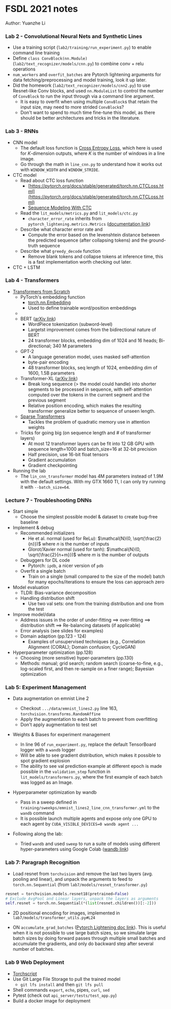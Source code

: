 # FSDL 2021 notes
Author: Yuanzhe Li

### Lab 2 - Convolutional Neural Nets and Synthetic Lines
- Use a training script (`lab2/training/run_experiment.py`) to enable command line training
- Define ```class ConvBlock(nn.Module)``` (`lab2/text_recognizer/models/cnn.py`) to combine conv + relu operations
- `num_workers` and `overfit_batches` are Pytorch lightening arguments for data fetching/preprocessing and model training, look it up later.
- Did the homework (`lab2/text_recognizer/models/cnn2.py`) to use Resnet-like Conv blocks, and used `nn.ModuleList` to control the number of `ConvBlock` to run the input through via a command line argument. 
  - It is easy to overfit when using multiple `ConvBlock`s that retain the input size, may need to more strided `ConvBlock`s?
  - Don't want to spend to much time fine-tune this model, as there should be better architectures and tricks in the literature.

### Lab 3 - RNNs
- CNN model
  - The default loss function is [Cross Entropy Loss](https://pytorch.org/docs/stable/generated/torch.nn.CrossEntropyLoss.html), which here is used for $K$-dimension outputs, where $K$ is the number of windows in a line image.
  - Go through the math in `line_cnn.py` to understand how it works out with `WINDOW_WIDTH` and `WINDOW_STRIDE`.
- CTC model
  - Read about CTC loss function 
    - [https://pytorch.org/docs/stable/generated/torch.nn.CTCLoss.html](https://pytorch.org/docs/stable/generated/torch.nn.CTCLoss.html)
    - [Sequence Modeling With CTC](https://distill.pub/2017/ctc/)
  - Read the `lit_models/metrics.py` and `lit_models/ctc.py`
    - `character_error_rate` inherits from `pytorch_lightening.metrics.Metrics` ([documentation link](https://pytorch-lightning.readthedocs.io/en/stable/extensions/metrics.html)) 
  - Describe what character error rate and 
    - Compute the error based on the levenshtein distance between the predicted sequence (after collapsing tokens) and the ground-truth sequence
  - Describe what `greedy_decode` function
    - Remove blank tokens and collapse tokens at inference time, this is a fast implementation worth checking out later.
- CTC + LSTM

### Lab 4 - Transformers
- [Transformers from Scratch](http://peterbloem.nl/blog/transformers)
  - PyTorch's embedding function
    - [torch.nn.Embedding](https://pytorch.org/docs/stable/generated/torch.nn.Embedding.html)
    - Used to define trainable word/position embeddings 
  - 
  - BERT ([arXiv link](https://arxiv.org/abs/1810.04805))
    - WordPiece tokenization (subword-level)
    - Largetst improvement comes from the bidirectional nature of BERT
    - 24 transformer blocks, embedding dim of 1024 and 16 heads; Bi-directional; 340 M parameters
  - GPT-2
    - A language generation model, uses masked self-attention
    - byte-pair encoding
    - 48 transformer blocks, seq length of 1024, embedding dim of 1600, 1.5B parameters
  - Transformer-XL ([arXiv link](https://arxiv.org/abs/1901.02860))
    - Break long sequence (> the model could handle) into shorter segments to be processed in sequence, with self-attention computed over the tokens in the current segment and the previous segment
    - Relative position encoding, which makes the resulting transformer generalize better to sequence of unseen length.
  - [Sparse Transformers](https://openai.com/blog/sparse-transformer/)
    - Tackles the problem of quadratic memory use in attention weights
  - Tricks for going big (on sequence length and # of transformer layers)
    - At most 12 transformer layers can be fit into 12 GB GPU with sequence length=1000 and batch_size=16 at 32-bit precision
    - Half precision, use 16-bit float tensors
    - Gradient accumulation
    - Gradient checkpointing
- Running the lab
  - The `lin_cnn_transformer` model has 4M parameters instead of 1.9M with the default settings. With my GTX 1660 TI, I can only try running it with `--batch_size=64`.

### Lecture 7 - Troubleshooting DNNs
- Start simple
  - Choose the simplest possible model & dataset to create bug-free baseline
- Implement & debug
  - Recommended initializers
    - He et al. normal (used for ReLu): $\mathcal{N}(0, \sqrt{\frac{2}{n}})$ where $n$ is the number of inputs
    - Glorot/Xavier normal (used for tanh): $\mathcal{N}(0, \sqrt{\frac{2}{n+m}})$ where $m$ is the number of outputs
  - Debuggers for DL code
    - Pytorch: `ipdb`, a nicer version of `pdb`
  - Overfit a single batch
    - Train on a single (small compared to the size of the model) batch for many epochs/iterations to ensure the loss can approach zero
- Model evaluation
  - TLDR: Bias-variance decomposition
  - Handling distribution shift
    - Use two val sets: one from the training distribution and one from the test
- Improve model/data
  - Address issues in the order of under-fitting ==> over-fitting ==> distribution shift ==> Re-balancing datasets (if applicable)
  - Error analysis (see slides for examples) 
  - Domain adaption (pp.123 - 124)
    - Examples of unsupervised techniques (e.g., Correlation Alignment (CORAL); Domain confusion; CycleGAN) 
- Hyperparameter optimization (pp.128)
  - Choosing (more sensitive) hyper-parameters (pp.130)
  - Methods: manual; grid search; random search (coarse-to-fine, e.g., log-scaled first, and then re-sample on a finer range); Bayesian optimization
  

### Lab 5: Experiment Management
- Data augmentation on emnist Line 2
  - Checkout `.../data/emnist_lines2.py` line 163, `torchvision.transforms.RandomAffine`
  - Apply the augmentation to each batch to prevent from overfitting
  - Don't apply augmentation to test set
- Weights & Biases for experiment management
  - In line 96 of `run_experiment.py`, replace the default TensorBoard logger with a `wandb` logger
  - Will be able to see gradient distribution, which makes it possible to spot gradient explosion
  - The ability to see val prediction example at different epoch is made possible in the `validation_step` function in `lit_models/transformers.py`, where the first example of each batch was logged as an Image.
- Hyperparameter optimization by wandb
  - Pass in a sweep defined in `training/sweekps/emnist_lines2_line_cnn_transformer.yml` to the `wandb` command
  - It is possible launch multiple agents and expose only one GPU to each agent by `CUDA_VISIBLE_DEVICES=0 wandb agent ...`

- Following along the lab:
  - Tried `wandb` and used `sweep` to run a suite of models using different hyper-parameters using Google Colab ([wandb link](https://wandb.ai/roger2ds/fsdl-text-recognizer-2021-labs/sweeps/rjc32tzh?workspace=user-roger2ds))


### Lab 7: Paragraph Recognition
- Load resnet from `torchvision` and remove the last two layers (avg. pooling and linear), and unpack the arguments to feed to `torch.nn.Sequential` (from `lab7/models/resnet_transformer.py`)

```Python
resnet = torchvision.models.resnet18(pretrained=False)
# Exclude AvgPool and Linear layers, unpack the layers as arguments
self.resnet = torch.nn.Sequential(*(list(resnet.children())[:-2]))
```

- 2D positional encoding for images, implemented in `lab7/models/transformer_utils.py#L24`

- ON `accumulate_grad_batches` ([Pytorch Lightening doc link](https://pytorch-lightning.readthedocs.io/en/latest/common/trainer.html#accumulate-grad-batches)). This is useful when it is not possible to use large batch sizes, so we simulate large batch sizes by doing forward passes through multiple small batches and accumulate the gradients, and only do backward step after several number of batches.


### Lab 9 Web Deployment
- [Torchscript](https://pytorch.org/docs/stable/jit.html)
- Use Git Large File Storage to pull the trained model
  - `git lfs install` and then `git lfs pull`
- Shell commands `export`, `echo`, pipes, `curl`, `sed`
- Pytest (check out `api_server/tests/test_app.py`)
- Build a docker image for deployment


